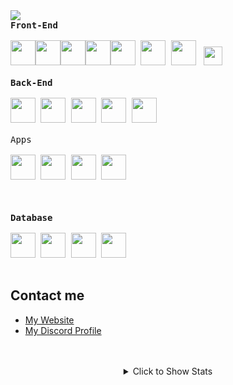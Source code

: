 
<img src="https://komarev.com/ghpvc/?username=hasan-kilici&color=red" />
<div >
 <kbd>
   <kbd>
    <b>Front-End</b>
  </kbd><br><br>
<img width="40px" style="background:transparent;float:left" src="https://raw.githubusercontent.com/yurijserrano/Github-Profile-Readme-Logos/f994c418a134b58c4aec11152f6a4a33fa89da26/others/html.svg">
<img width="40px" style="background:transparent;float:left" src="https://raw.githubusercontent.com/yurijserrano/Github-Profile-Readme-Logos/f994c418a134b58c4aec11152f6a4a33fa89da26/others/css.svg">
<img width="40px" src="https://raw.githubusercontent.com/yurijserrano/Github-Profile-Readme-Logos/f994c418a134b58c4aec11152f6a4a33fa89da26/frameworks/boostrap.svg">
 <img width="40px" src="https://www.vectorlogo.zone/logos/tailwindcss/tailwindcss-icon.svg">
<img width="40px"  style="background:transparent;float:left" src="https://raw.githubusercontent.com/yurijserrano/Github-Profile-Readme-Logos/f994c418a134b58c4aec11152f6a4a33fa89da26/programming%20languages/javascript.svg">
<img width="40px" style="background:transparent;float:left"  src="https://raw.githubusercontent.com/yurijserrano/Github-Profile-Readme-Logos/f994c418a134b58c4aec11152f6a4a33fa89da26/frameworks/vuejs.svg">
<img width="40px" src="https://raw.githubusercontent.com/yurijserrano/Github-Profile-Readme-Logos/master/frameworks/react.svg">
<img width="30px" src="https://seeklogo.com/images/S/svelte-logo-E3497608CB-seeklogo.com.png" style="padding:4px">
<br><br>
 </kbd>
 <kbd>
   <kbd>
    <b>Back-End</b>
  </kbd><br><br>
<img width="40px" src="https://raw.githubusercontent.com/yurijserrano/Github-Profile-Readme-Logos/f994c418a134b58c4aec11152f6a4a33fa89da26/programming%20languages/typescript.svg">
<img width="40px" src="https://raw.githubusercontent.com/yurijserrano/Github-Profile-Readme-Logos/f994c418a134b58c4aec11152f6a4a33fa89da26/frameworks/nodejs.svg">
 <img width="40px" src="https://raw.githubusercontent.com/yurijserrano/Github-Profile-Readme-Logos/master/programming%20languages/php.png">
  <img width="40px" src="https://raw.githubusercontent.com/yurijserrano/Github-Profile-Readme-Logos/f994c418a134b58c4aec11152f6a4a33fa89da26/frameworks/laravel.svg">
<img width="40px" src="https://raw.githubusercontent.com/yurijserrano/Github-Profile-Readme-Logos/f994c418a134b58c4aec11152f6a4a33fa89da26/programming%20languages/go.svg">
 <br><br></kbd>
 <kbd>
  <kbd>
    Apps
  </kbd><br><br>
<img width="40px" src="https://www.vectorlogo.zone/logos/electronjs/electronjs-icon.svg">
<img width="40px" src="https://raw.githubusercontent.com/yurijserrano/Github-Profile-Readme-Logos/f994c418a134b58c4aec11152f6a4a33fa89da26/programming%20languages/dart.svg">
<img width="40px" src="https://raw.githubusercontent.com/yurijserrano/Github-Profile-Readme-Logos/f994c418a134b58c4aec11152f6a4a33fa89da26/programming%20languages/go.svg">
<img width="40px" src="https://raw.githubusercontent.com/yurijserrano/Github-Profile-Readme-Logos/f994c418a134b58c4aec11152f6a4a33fa89da26/programming%20languages/c%23.svg">
<br><br>
 </kbd><br><br>
 <kbd>
   <kbd>
    <b>Database</b>
  </kbd><br><br>
<img width="40px" src="https://raw.githubusercontent.com/yurijserrano/Github-Profile-Readme-Logos/f994c418a134b58c4aec11152f6a4a33fa89da26/databases/mongodb.svg">
<img width="40px" src="https://raw.githubusercontent.com/yurijserrano/Github-Profile-Readme-Logos/f994c418a134b58c4aec11152f6a4a33fa89da26/databases/mysql.svg">
<img width="40px" height="40px" src="https://www.vectorlogo.zone/logos/mariadb/mariadb-ar21.svg">
<img width="40px" src="https://raw.githubusercontent.com/yurijserrano/Github-Profile-Readme-Logos/f994c418a134b58c4aec11152f6a4a33fa89da26/cloud/firebase.svg">
 <br><br></kbd>

</div>
<h2>Contact me</h2>
<ul>
<li><a href="https://kawethra.ga">My Website</a></li>
<li><a href="https://discordapp.com/users/695995816791507024">My Discord Profile</a></li>
 </ul>
<br><br>
<div align="center">
<details>
  <summary>Click to Show Stats</summary>
<img src="https://github-readme-stats.vercel.app/api/top-langs/?username=hasan-kilici&layout=compact&bg_color=0d1117&border_color=0d1117&text-color:79ff97&langs_count=12"><br><br>
 <img src="https://github-readme-streak-stats.herokuapp.com/?user=hasan-kilici&theme=github-dark&show_icons=true"/><br><br>
<img src="https://github-profile-trophy.vercel.app/?username=hasan-kilici&theme=onedark" />

 </details>
</div>
 
